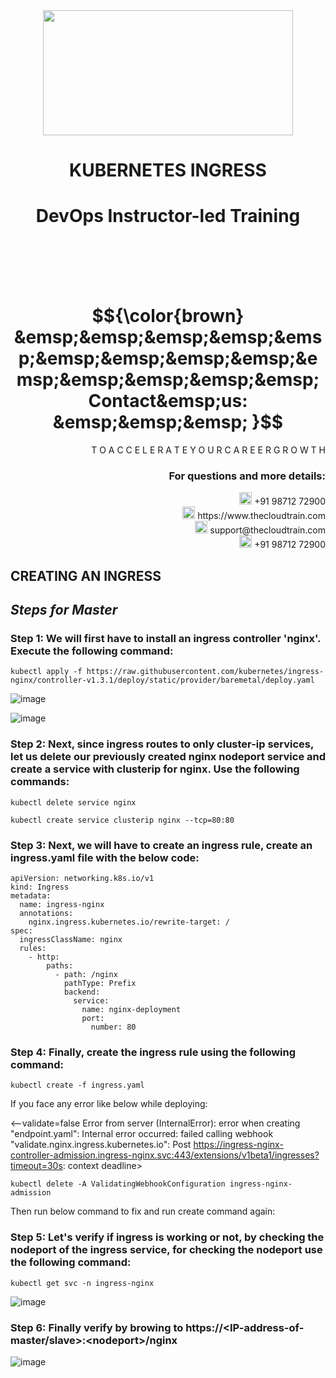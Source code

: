 <div align="center">
<img src=https://static.wixstatic.com/media/1c706c_a5df0ad56f894928bf858a74ba744b32~mv2.png/v1/fit/w_2500,h_1330,al_c/1c706c_a5df0ad56f894928bf858a74ba744b32~mv2.png width="400" height="200">
 </div>

# <div align="center"> KUBERNETES INGRESS </p>

# <div align="center"> DevOps Instructor-led Training </div>

<br />

<br />

<br />

<br />

# $${\color{brown} &emsp;&emsp;&emsp;&emsp;&emsp;&emsp;&emsp;&emsp;&emsp;&emsp;&emsp;&emsp;&emsp;&emsp; Contact&emsp;us: &emsp;&emsp;&emsp; }$$

<div align="right"> T O A C C E L E R A T E Y O U R C A R E E R G R O W T H </div>

### <div align="right"> For questions and more details: </div>

<div align="right"> <img src=https://w7.pngwing.com/pngs/759/922/png-transparent-telephone-logo-iphone-telephone-call-smartphone-phone-electronics-text-trademark-thumbnail.png width="20" height="20"> +91 98712 72900 </div>

<div align="right"> <img src=https://pbs.twimg.com/profile_images/1450734615946219520/jmBHQRRa_400x400.jpg width="20" height="20"> https://www.thecloudtrain.com </div>

<div align="right"> <img src=https://icons.iconarchive.com/icons/martz90/circle/512/email-icon.png width="20" height="20"> support@thecloudtrain.com </div>

<div align="right"> <img src=https://png.pngtree.com/png-vector/20221018/ourmid/pngtree-whatsapp-icon-png-image_6315990.png width="20" height="20"> +91 98712 72900 </div>

## CREATING AN INGRESS

## _Steps for Master_

### Step 1: We will first have to install an ingress controller 'nginx'. Execute the following command:

`kubectl apply -f https://raw.githubusercontent.com/kubernetes/ingress-nginx/controller-v1.3.1/deploy/static/provider/baremetal/deploy.yaml`

![image](https://user-images.githubusercontent.com/37858762/236332123-b61ea671-2249-4621-9203-773ab37fbed7.png)

![image](https://user-images.githubusercontent.com/37858762/236332111-a3b72612-425f-47e2-85a5-3336d7675e85.png)

### Step 2: Next, since ingress routes to only cluster-ip services, let us delete our previously created nginx nodeport service and create a service with clusterip for nginx. Use the following commands:

`kubectl delete service nginx`

`kubectl create service clusterip nginx --tcp=80:80`

### Step 3: Next, we will have to create an ingress rule, create an ingress.yaml file with the below code:

```
apiVersion: networking.k8s.io/v1
kind: Ingress
metadata:
  name: ingress-nginx
  annotations:
    nginx.ingress.kubernetes.io/rewrite-target: /
spec:
  ingressClassName: nginx
  rules:
    - http:
        paths:
          - path: /nginx
            pathType: Prefix
            backend:
              service:
                name: nginx-deployment
                port:
                  number: 80
```

### Step 4: Finally, create the ingress rule using the following command:

`kubectl create -f ingress.yaml`

If you face any error like below while deploying:

\<--validate=false Error from server (InternalError): error when creating "endpoint.yaml": Internal error occurred: failed calling webhook "validate.nginx.ingress.kubernetes.io": Post https://ingress-nginx-controller-admission.ingress-nginx.svc:443/extensions/v1beta1/ingresses?timeout=30s: context deadline\>

`kubectl delete -A ValidatingWebhookConfiguration ingress-nginx-admission`

Then run below command to fix and run create command again:

### Step 5: Let's verify if ingress is working or not, by checking the nodeport of the ingress service, for checking the nodeport use the following command:

`kubectl get svc -n ingress-nginx`

![image](https://user-images.githubusercontent.com/37858762/236332003-88afaa69-e94a-44a8-8181-d367d4400429.png)

### Step 6: Finally verify by browing to https://\<IP-address-of-master/slave\>:\<nodeport\>/nginx

![image](https://user-images.githubusercontent.com/37858762/236331987-3d51ae58-3174-4502-aa1e-48ef82464610.png)
